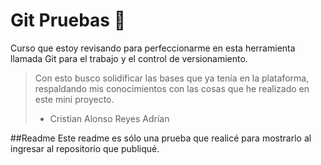 # Git Pruebas 💚
Curso que estoy revisando para perfeccionarme en esta herramienta llamada Git para el trabajo y el control de versionamiento.

>Con esto busco solidificar las bases que ya tenía en la plataforma, respaldando mis conocimientos con las cosas que he realizado en este mini proyecto.
>- Cristian Alonso Reyes Adrían

##Readme
Este readme es sólo una prueba que realicé para mostrarlo al ingresar al repositorio que publiqué.